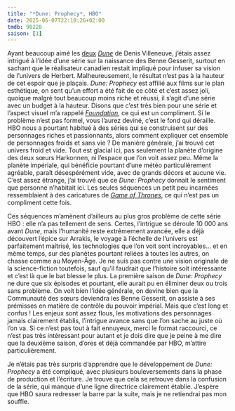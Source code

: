```yaml
---
title: "*Dune: Prophecy*, HBO"
date: 2025-06-07T22:10:26+02:00
tmdb: 90228 
saison: [1]
---
```


Ayant beaucoup aimé les [deux](https://voiretmanger.fr/dune-villeneuve/) [*Dune*](/film/dune-deuxieme-partie-villeneuve/) de Denis Villeneuve, j’étais assez intrigué à l’idée d’une série sur la naissance des Benne Gesserit, surtout en sachant que le réalisateur canadien restait impliqué pour infuser sa vision de l’univers de Herbert. Malheureusement, le résultat n’est pas à la hauteur de cet espoir que je plaçais. *Dune: Prophecy* est affilié aux films sur le plan esthétique, on sent qu’un effort a été fait de ce côté et c’est assez joli, quoique malgré tout beaucoup moins riche et réussi, il s’agit d’une série avec un budget à la hauteur. Disons que c’est très bien pour une série et l’aspect visuel m’a rappelé [*Foundation*](https://voiretmanger.fr/foundation-goyer-friedman-apple-tv/), ce qui est un compliment. Si le problème n’est pas formel, vous l’aurez deviné, c’est le fond qui déraille. HBO nous a pourtant habitué à des séries qui se construisent sur des personnages riches et passionnants, alors comment expliquer cet ensemble de personnages froids et sans vie ? De manière générale, j’ai trouvé cet univers froid et vide. Tout est glacial ici, pas seulement la planète d’origine des deux sœurs Harkonnen, ni l’espace que l’on voit assez peu. Même la planète impériale, qui bénéficie pourtant d’une météo particulièrement agréable, paraît désespérément vide, avec de grands décors et aucune vie. C’est assez étrange, j’ai trouvé que ce *Dune: Prophecy* donnait le sentiment que personne n’habitait ici. Les seules séquences un petit peu incarnées ressemblaient à des caricatures de [*Game of Thrones*](https://voiretmanger.fr/game-of-thrones-weiss-benioff-hbo/), ce qui n’est pas un compliment cette fois.

Ces séquences m’amènent d’ailleurs au plus gros problème de cette série HBO : elle n’a pas tellement de sens. Certes, l’intrigue se déroule 10 000 ans avant *Dune*, mais l’humanité reste extrêmement avancée, elle a déjà découvert l’épice sur Arrakis, le voyage à l’échelle de l’univers est parfaitement maîtrisé, les technologies que l’on voit sont incroyables… et en même temps, sur des planètes pourtant reliées à toutes les autres, on chasse comme au Moyen-Âge. Je ne suis pas contre une vision originale de la science-fiction toutefois, sauf qu’il faudrait que l’histoire soit intéressante et c’est là que le bat blesse le plus. La première saison de *Dune: Prophecy* ne dure que six épisodes et pourtant, elle aurait pu en éliminer deux ou trois sans problème. On voit bien l’idée générale, on devine bien que la Communauté des sœurs deviendra les Benne Gesserit, on assiste à ses prémisses en matière de contrôle du pouvoir impérial. Mais que c’est long et confus ! Les enjeux sont assez flous, les motivations des personnages jamais clairement établis, l’intrigue avance sans que l’on sache au juste où l’on va. Si ce n’est pas tout à fait ennuyeux, merci le format raccourci, ce n’est pas très intéressant pour autant et je dois dire que je peine à me dire que la deuxième saison, d’ores et déjà commandée par HBO, m’attire particulièrement. 

Je n’étais pas très surpris d’apprendre que le développement de *Dune: Prophecy* a été compliqué, avec plusieurs bouleversements dans la phase de production et l’écriture. Je trouve que cela se retrouve dans la confusion de la série, qui manque d’une ligne directrice clairement établie. J’espère que HBO saura redresser la barre par la suite, mais je ne retiendrai pas mon souffle. 

